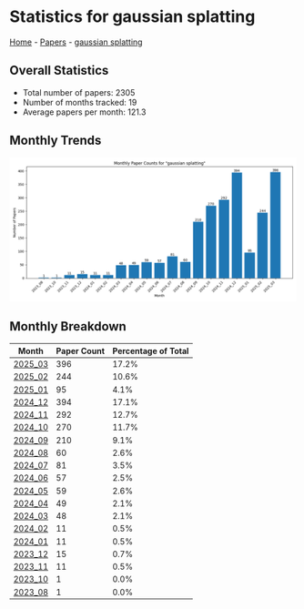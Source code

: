 # Statistics for gaussian splatting

[Home](https://arxcompass.github.io) - [Papers](https://arxcompass.github.io/papers) - [gaussian splatting](https://arxcompass.github.io/papers/gaussian_splatting)

## Overall Statistics

- Total number of papers: 2305
- Number of months tracked: 19
- Average papers per month: 121.3

## Monthly Trends

![Monthly Paper Counts](monthly_stats.png)

## Monthly Breakdown

| Month | Paper Count | Percentage of Total |
| --- | --- | --- |
| [2025_03](./2025_03/papers_1.md) | 396 | 17.2% |
| [2025_02](./2025_02/papers_1.md) | 244 | 10.6% |
| [2025_01](./2025_01/papers_1.md) | 95 | 4.1% |
| [2024_12](./2024_12/papers_1.md) | 394 | 17.1% |
| [2024_11](./2024_11/papers_1.md) | 292 | 12.7% |
| [2024_10](./2024_10/papers_1.md) | 270 | 11.7% |
| [2024_09](./2024_09/papers_1.md) | 210 | 9.1% |
| [2024_08](./2024_08/papers_1.md) | 60 | 2.6% |
| [2024_07](./2024_07/papers_1.md) | 81 | 3.5% |
| [2024_06](./2024_06/papers_1.md) | 57 | 2.5% |
| [2024_05](./2024_05/papers_1.md) | 59 | 2.6% |
| [2024_04](./2024_04/papers_1.md) | 49 | 2.1% |
| [2024_03](./2024_03/papers_1.md) | 48 | 2.1% |
| [2024_02](./2024_02/papers_1.md) | 11 | 0.5% |
| [2024_01](./2024_01/papers_1.md) | 11 | 0.5% |
| [2023_12](./2023_12/papers_1.md) | 15 | 0.7% |
| [2023_11](./2023_11/papers_1.md) | 11 | 0.5% |
| [2023_10](./2023_10/papers_1.md) | 1 | 0.0% |
| [2023_08](./2023_08/papers_1.md) | 1 | 0.0% |
